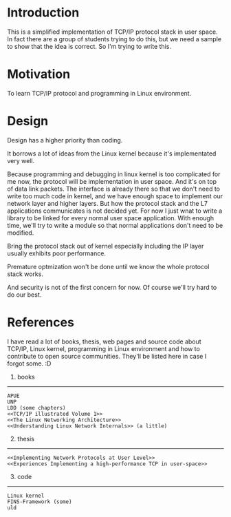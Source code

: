 Introduction
============

This is a simplified implementation of TCP/IP protocol stack in user space. In
fact there are a group of students trying to do this, but we need a sample to
show that the idea is correct. So I'm trying to write this.

Motivation
==========

To learn TCP/IP protocol and programming in Linux environment.

Design
======

Design has a higher priority than coding.

It borrows a lot of ideas from the Linux kernel because it's implementated very
well.

Because programming and debugging in linux kernel is too complicated for me now,
the protocol will be implementation in user space. And it's on top of data link
packets. The interface is already there so that we don't need to write too
much code in kernel, and we have enough space to implement our network layer and
higher layers. But how the protocol stack and the L7 applications communicates
is not decided yet. For now I just wnat to write a library to be linked for
every normal user space application. With enough time, we'll try to write a
module so that normal applications don't need to be modified.

Bring the protocol stack out of kernel especially including the IP layer
usually exhibits poor performance.

Premature optmization won't be done until we know the whole protocol stack works.

And security is not of the first concern for now. Of course we'll try hard to do
our best.

References
==========

I have read a lot of books, thesis, web pages and source code about TCP/IP,
Linux kernel, programming in Linux environment and how to contribute to open
source communities. They'll be listed here in case I forgot some. :D

1) books
--------
    APUE
    UNP
    LDD (some chapters)
    <<TCP/IP illustrated Volume 1>>
    <<The Linux Networking Architecture>>
    <<Understanding Linux Network Internals>> (a little)
    
2) thesis
---------
    <<Implementing Network Protocols at User Level>>
    <<Experiences Implementing a high-performance TCP in user-space>>

3) code
-------
    Linux kernel
    FINS-Framework (some)
    uld
